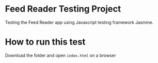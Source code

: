 # Feed Reader Testing Project

Testing the Feed Reader app using Javascript testing framework Jasmine.

# How to run this test

Download the folder and open ```index.html``` on a browser